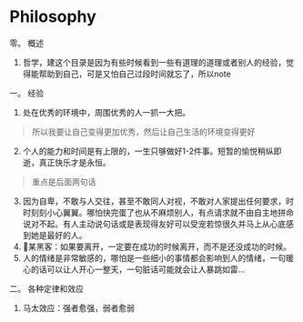 # Philosophy
零。 概述

1. 哲学，建这个目录是因为有些时候看到一些有道理的道理或者别人的经验，觉得能帮助到自己，可是又怕自己过段时间就忘了，所以note

一。 经验
1. 处在优秀的环境中，周围优秀的人一抓一大把。
>所以我要让自己变得更加优秀，然后让自己生活的环境变得更好  

2. 个人的能力和时间是有上限的，一生只够做好1-2件事。短暂的愉悦稍纵即逝，真正快乐才是永恒。
>重点是后面两句话

3. 因为自卑，不敢与人交往，甚至不敢同人对视，不敢对人家提出任何要求，时时刻刻小心翼翼。哪怕快完蛋了也从不麻烦别人，有点请求就不由自主地拼命说对不起。有人主动说句话或是表现得友好可以受宠若惊很久并马上从心底感到她是最好的人。
4. 某黑客：如果要离开，一定要在成功的时候离开，而不是还没成功的时候。
5. 人的情绪是非常敏感的，哪怕是一些细小的事情都会影响到人的情绪，一句暖心的话可以让人开心一整天，一句脏话可能就会让人暴跳如雷...

二。 各种定律和效应
1. 马太效应：强者愈强，弱者愈弱